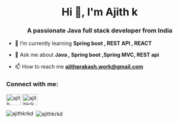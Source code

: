 <h1 align="center">Hi 👋, I'm Ajith k</h1>
<h3 align="center">A passionate Java full stack developer from India</h3>

- 🌱 I’m currently learning **Spring boot , REST API , REACT**

- 💬 Ask me about **Java , Spring boot ,Spring MVC, REST api**

- 📫 How to reach me **ajithprakash.work@gmail.com**

<h3 align="left">Connect with me:</h3>
<p align="left">
<a href="https://linkedin.com/in/ajith (prakash) k" target="blank"><img align="center" src="https://raw.githubusercontent.com/rahuldkjain/github-profile-readme-generator/master/src/images/icons/Social/linked-in-alt.svg" alt="ajith (prakash) k" height="30" width="40" /></a>
<a href="https://www.leetcode.com/ajithkrkd" target="blank"><img align="center" src="https://raw.githubusercontent.com/rahuldkjain/github-profile-readme-generator/master/src/images/icons/Social/leet-code.svg" alt="ajithkrkd" height="30" width="40" /></a>
</p>
<p><img align="left" src="https://github-readme-stats.vercel.app/api/top-langs?username=ajithkrkd&show_icons=true&locale=en&layout=compact" alt="ajithkrkd" /></p>

<p>&nbsp;<img align="center" src="https://github-readme-stats.vercel.app/api?username=ajithkrkd&show_icons=true&locale=en" alt="ajithkrkd" /></p>

